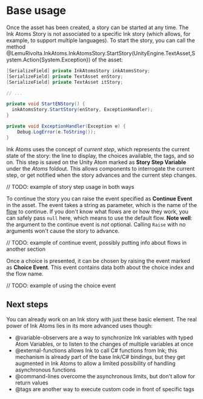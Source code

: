 ﻿---
uid: base
---

# Base usage

Once the asset has been created, a story can be started at any time. The Ink Atoms Story is not associated to a specific Ink story (which allows, for example, to support multiple languages). To start the story, you can call the method @LemuRivolta.InkAtoms.InkAtomsStory.StartStory(UnityEngine.TextAsset,System.Action{System.Exception}) of the asset:

```csharp
[SerializeField] private InkAtomsStory inkAtomsStory;
[SerializeField] private TextAsset enStory;
[SerializeField] private TextAsset itStory;

// ...

private void StartENStory() {
  inkAtomsStory.StartStory(enStory, ExceptionHandler);
}

private void ExceptionHandler(Exception e) {
    Debug.LogError(e.ToString());
}
```

Ink Atoms uses the concept of *current step*, which represents the current state of the story: the line to display, the choices available, the tags, and so on. This step is saved on the Unity Atom marked as **Story Step Variable** under the *Atoms* foldout. This allows components to interrogate the current step, or get notified when the story advances and the current step changes.

// TODO: example of story step usage in both ways

To continue the story you can raise the event specified as **Continue Event** in the asset. The event takes a string as parameter, which is the name of the [flow](https://github.com/inkle/ink/blob/master/Documentation/RunningYourInk.md#multiple-parallel-flows-beta) to continue. If you don't know what flows are or how they work, you can safely pass <code>null</code> here, which means to use the default flow. **Note well**: the argument to the continue event is _not_ optional. Calling `Raise` with no arguments won't cause the story to advance.

// TODO: example of continue event, possibly putting info about flows in another section

Once a choice is presented, it can be chosen by raising the event marked as **Choice Event**. This event contains data both about the choice index and the flow name.

// TODO: example of using the choice event

## Next steps

You can already work on an Ink story with just these basic element. The real power of Ink Atoms lies in its more advanced uses though:

- @variable-observers are a way to synchronize Ink variables with typed Atom Variables, or to listen to the changes of multiple variables at once
- @external-functions allows Ink to call C# functions from Ink; this mechanism is already part of the base Ink/C# bindings, but they get augmented in Ink Atoms to allow a limited possibility of handling asynchronous functions
- @command-lines overcome the asynchronous limits, but don't allow for return values
- @tags are another way to execute custom code in front of specific tags